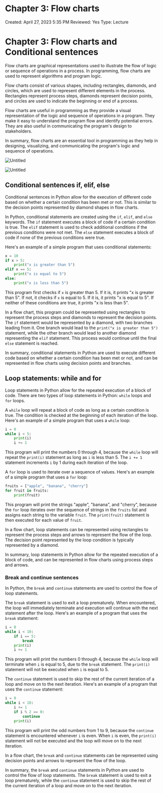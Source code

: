 # Chapter 3: Flow charts

Created: April 27, 2023 5:35 PM
Reviewed: Yes
Type: Lecture

# Chapter 3: Flow charts and Conditional sentences

Flow charts are graphical representations used to illustrate the flow of logic or sequence of operations in a process. In programming, flow charts are used to represent algorithms and program logic.

Flow charts consist of various shapes, including rectangles, diamonds, and circles, which are used to represent different elements in the process. Rectangles represent process steps, diamonds represent decision points, and circles are used to indicate the beginning or end of a process.

Flow charts are useful in programming as they provide a visual representation of the logic and sequence of operations in a program. They make it easy to understand the program flow and identify potential errors. They are also useful in communicating the program's design to stakeholders.

In summary, flow charts are an essential tool in programming as they help in designing, visualizing, and communicating the program's logic and sequence of operations.

![Untitled](Chapter%203%20Flow%20charts%2028ad5aa36c05434fb4dda4e4df1fd09d/Untitled.png)

![Untitled](Chapter%203%20Flow%20charts%2028ad5aa36c05434fb4dda4e4df1fd09d/Untitled%201.png)

## Conditional sentences if, elif, else

Conditional sentences in Python allow for the execution of different code based on whether a certain condition has been met or not. This is similar to the decision points represented by diamond shapes in flow charts.

In Python, conditional statements are created using the `if`, `elif`, and `else` keywords. The `if` statement executes a block of code if a certain condition is true. The `elif` statement is used to check additional conditions if the previous conditions were not met. The `else` statement executes a block of code if none of the previous conditions were true.

Here's an example of a simple program that uses conditional statements:

```python
x = 10
if x > 5:
    print("x is greater than 5")
elif x == 5:
    print("x is equal to 5")
else:
    print("x is less than 5")

```

This program first checks if `x` is greater than 5. If it is, it prints "x is greater than 5". If not, it checks if `x` is equal to 5. If it is, it prints "x is equal to 5". If neither of these conditions are true, it prints "x is less than 5".

In a flow chart, this program could be represented using rectangles to represent the process steps and diamonds to represent the decision points. The `if` statement would be represented by a diamond, with two branches leading from it. One branch would lead to the `print("x is greater than 5")` statement, while the other branch would lead to another diamond representing the `elif` statement. This process would continue until the final `else` statement is reached.

In summary, conditional statements in Python are used to execute different code based on whether a certain condition has been met or not, and can be represented in flow charts using decision points and branches.

## Loop statements: while and for

Loop statements in Python allow for the repeated execution of a block of code. There are two types of loop statements in Python: `while` loops and `for` loops.

A `while` loop will repeat a block of code as long as a certain condition is true. The condition is checked at the beginning of each iteration of the loop. Here's an example of a simple program that uses a `while` loop:

```python
i = 0
while i < 5:
    print(i)
    i += 1

```

This program will print the numbers 0 through 4, because the `while` loop will repeat the `print(i)` statement as long as `i` is less than 5. The `i += 1` statement increments `i` by 1 during each iteration of the loop.

A `for` loop is used to iterate over a sequence of values. Here's an example of a simple program that uses a `for` loop:

```python
fruits = ["apple", "banana", "cherry"]
for fruit in fruits:
    print(fruit)

```

This program will print the strings "apple", "banana", and "cherry", because the `for` loop iterates over the sequence of strings in the `fruits` list and assigns each string to the variable `fruit`. The `print(fruit)` statement is then executed for each value of `fruit`.

In a flow chart, loop statements can be represented using rectangles to represent the process steps and arrows to represent the flow of the loop. The decision point represented by the loop condition is typically represented by a diamond.

In summary, loop statements in Python allow for the repeated execution of a block of code, and can be represented in flow charts using process steps and arrows.

### Break and continue sentences

In Python, the `break` and `continue` statements are used to control the flow of loop statements.

The `break` statement is used to exit a loop prematurely. When encountered, the loop will immediately terminate and execution will continue with the next statement after the loop. Here's an example of a program that uses the `break` statement:

```python
i = 0
while i < 10:
    if i == 5:
        break
    print(i)
    i += 1

```

This program will print the numbers 0 through 4, because the `while` loop will terminate when `i` is equal to 5, due to the `break` statement. The `print(i)` statement will not be executed when `i` is equal to 5.

The `continue` statement is used to skip the rest of the current iteration of a loop and move on to the next iteration. Here's an example of a program that uses the `continue` statement:

```python
i = 0
while i < 10:
    i += 1
    if i % 2 == 0:
        continue
    print(i)

```

This program will print the odd numbers from 1 to 9, because the `continue` statement is encountered whenever `i` is even. When `i` is even, the `print(i)` statement will not be executed and the loop will move on to the next iteration.

In a flow chart, the `break` and `continue` statements can be represented using decision points and arrows to represent the flow of the loop.

In summary, the `break` and `continue` statements in Python are used to control the flow of loop statements. The `break` statement is used to exit a loop prematurely, while the `continue` statement is used to skip the rest of the current iteration of a loop and move on to the next iteration.